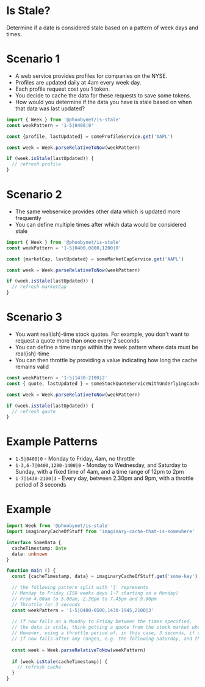 # Is Stale?

Determine if a date is considered stale based on a pattern of week days and times.

# Scenario 1

- A web service provides profiles for companies on the NYSE.  
- Profiles are updated daily at 4am every week day.  
- Each profile request cost you 1 token.
- You decide to cache the data for these requests to save some tokens.
- How would you determine if the data you have is stale based on when that data was last updated?

```typescript
import { Week } from '@phoobynet/is-stale'
const weekPattern = '1-5|0400|0'

const {profile, lastUpdated} = someProfileService.get('AAPL')

const week = Week.parseRelativeToNow(weekPattern)

if (week.isStale(lastUpdated)) {
  // refresh profile
}
```

# Scenario 2

- The same webservice provides other data which is updated more frequently
- You can define multiple times after which data would be considered stale

```typescript
import { Week } from '@phoobynet/is-stale'
const weekPattern = '1-5|0400,0800,1200|0'

const {marketCap, lastUpdated} = someMarketCapService.get('AAPL')

const week = Week.parseRelativeToNow(weekPattern)

if (week.isStale(lastUpdated)) {
  // refresh marketCap
}
```

# Scenario 3

- You want real(ish)-time stock quotes.  For example, you don't want to request a quote more than once every 2 seconds
- You can define a time range within the week pattern where data must be real(ish)-time
- You can then throttle by providing a value indicating how long the cache remains valid

```typescript
const weekPattern = '1-5|1430-2100|2'
const { quote, lastUpdated } = someStockQuoteServiceWithUnderlyingCache.get('AAPL')

const week = Week.parseRelativeToNow(weekPattern)

if (week.isStale(lastUpdated)) {
  // refresh quote
}
```

# Example Patterns

- `1-5|0400|0` - Monday to Friday, 4am, no throttle
- `1-3,6-7|0400,1200-1400|0` - Monday to Wednesday, and Saturday to Sunday, with a fixed time of 4am, and a time range of 12pm to 2pm
- `1-7|1430-2100|3` - Every day, between 2.30pm and 9pm, with a throttle period of 3 seconds

# Example

```typescript
import Week from '@phoobynet/is-stale'
import imaginaryCacheOfStuff from 'imaginary-cache-that-is-somewhere'

interface SomeData {
  cacheTimestamp: Date
  data: unknown
}

function main () {
  const {cacheTimestamp, data} = imaginaryCacheOfStuff.get('some-key')

  // the following pattern split with '|' represents
  // Monday to Friday (ISO weeks days 1-7 starting on a Monday)
  // From 4.00am to 5.00am, 2.30pm to 7.45pm and 9.00pm
  // Throttle for 3 seconds
  const weekPattern = '1-5|0400-0500,1430-1945,2100|3'
  
  // If now falls on a Monday to Friday between the times specified,
  // the data is stale, think getting a quote from the stock market when the market is open.
  // However, using a throttle period of, in this case, 3 seconds, if the last cache timestamp is within that period, then the data is NOT stale
  // If now falls after any ranges, e.g. the following Saturday, and the last cache was before 9.00pm on Friday, the data is NOT stale
  
  const week = Week.parseRelativeToNow(weekPattern)
  
  if (week.isStale(cacheTimestamp)) {
    // refresh cache
  }
}
```

